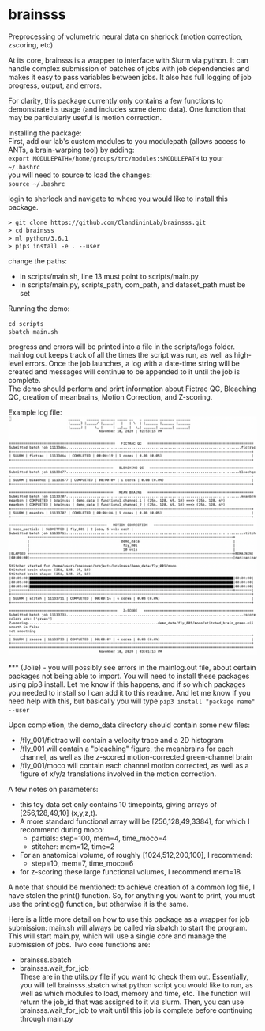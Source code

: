 # brainsss
Preprocessing of volumetric neural data on sherlock (motion correction, zscoring, etc)

At its core, brainsss is a wrapper to interface with Slurm via python. It can handle complex submission of batches of jobs with job dependencies and makes it easy to pass variables between jobs. It also has full logging of job progress, output, and errors.

For clarity, this package currently only contains a few functions to demonstrate its usage (and includes some demo data). One function that may be particularly useful is motion correction.

Installing the package:  
First, add our lab's custom modules to you modulepath (allows access to ANTs, a brain-warping tool) by adding:  
```export MODULEPATH=/home/groups/trc/modules:$MODULEPATH``` to your
```~/.bashrc```  
you will need to source to load the changes:  
```source ~/.bashrc```

login to sherlock and navigate to where you would like to install this package.  
```shell
> git clone https://github.com/ClandininLab/brainsss.git
> cd brainsss
> ml python/3.6.1
> pip3 install -e . --user
```
change the paths:  
  - in scripts/main.sh, line 13 must point to scripts/main.py
  - in scripts/main.py, scripts_path, com_path, and dataset_path must be set

Running the demo:  
```shell
cd scripts
sbatch main.sh
```
progress and errors will be printed into a file in the scripts/logs folder.  
mainlog.out keeps track of all the times the script was run, as well as high-level errors. 
Once the job launches, a log with a date-time string will be created and messages will continue to be appended to it until the job is complete.  
The demo should perform and print information about Fictrac QC, Bleaching QC, creation of meanbrains, Motion Correction, and Z-scoring.  

Example log file:
![example_log_file](example_log_file.png)

*** (Jolie) - you will possibly see errors in the mainlog.out file, about certain packages not being able to import. You will need to install these packages using pip3 install. Let me know if this happens, and if so which packages you needed to install so I can add it to this readme. And let me know if you need help with this, but basically you will type ```pip3 install "package name" --user```

Upon completion, the demo_data directory should contain some new files:
- /fly_001/fictrac will contain a velocity trace and a 2D histogram
- /fly_001 will contain a "bleaching" figure, the meanbrains for each channel, as well as the z-scored motion-corrected green-channel brain
- /fly_001/moco will contain each channel motion corrected, as well as a figure of x/y/z translations involved in the motion correction.

A few notes on parameters:  
- this toy data set only contains 10 timepoints, giving arrays of [256,128,49,10] (x,y,z,t).
- A more standard functional array will be [256,128,49,3384], for which I recommend during moco:
  - partials: step=100, mem=4, time_moco=4
  - stitcher: mem=12, time=2
- For an anatomical volume, of roughly [1024,512,200,100], I recommend:
  - step=10, mem=7, time_moco=6
- for z-scoring these large functional volumes, I recommend mem=18

A note that should be mentioned: to achieve creation of a common log file, I have stolen the print() function. So, for anything you want to print, you must use the printlog() function, but otherwise it is the same.

Here is a little more detail on how to use this package as a wrapper for job submission:
main.sh will always be called via sbatch to start the program. This will start main.py, which will use a single core and manage the submission of jobs. Two core functions are:
- brainsss.sbatch
- brainsss.wait_for_job   
These are in the utils.py file if you want to check them out.
Essentially, you will tell brainsss.sbatch what python script you would like to run, as well as which modules to load, memory and time, etc.
The function will return the job_id that was assigned to it via slurm. Then, you can use brainsss.wait_for_job to wait until this job is complete before continuing through main.py
